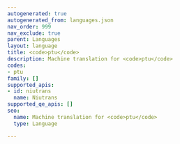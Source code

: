 ```yaml
---
autogenerated: true
autogenerated_from: languages.json
nav_order: 999
nav_exclude: true
parent: Languages
layout: language
title: <code>ptu</code>
description: Machine translation for <code>ptu</code>
codes:
- ptu
family: []
supported_apis:
- id: niutrans
  name: Niutrans
supported_qe_apis: []
seo:
  name: Machine translation for <code>ptu</code>
  type: Language

---
```


